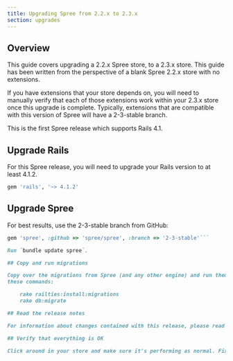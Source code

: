 ```yaml
---
title: Upgrading Spree from 2.2.x to 2.3.x
section: upgrades
---
```


## Overview

This guide covers upgrading a 2.2.x Spree store, to a 2.3.x store. This
guide has been written from the perspective of a blank Spree 2.2.x store with
no extensions.

If you have extensions that your store depends on, you will need to manually
verify that each of those extensions work within your 2.3.x store once this
upgrade is complete. Typically, extensions that are compatible with this
version of Spree will have a 2-3-stable branch.

This is the first Spree release which supports Rails 4.1.

## Upgrade Rails

For this Spree release, you will need to upgrade your Rails version to at least 4.1.2.

```ruby
gem 'rails', '~> 4.1.2'
```

## Upgrade Spree

For best results, use the 2-3-stable branch from GitHub:

```ruby
gem 'spree', :github => 'spree/spree', :branch => '2-3-stable'```

Run `bundle update spree`.

## Copy and run migrations

Copy over the migrations from Spree (and any other engine) and run them using
these commands:

    rake railties:install:migrations
    rake db:migrate

## Read the release notes

For information about changes contained with this release, please read the [2.3.0 Release Notes](http://guides.spreecommerce.org/release_notes/spree_2_3_0.html).

## Verify that everything is OK

Click around in your store and make sure it's performing as normal. Fix any deprecation warnings you see.
